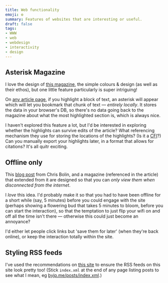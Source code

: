 ```yaml
---
title: Web functionality
emoji: ⚙️
summary: Features of websites that are interesting or useful.
draft: false
tags:
- WWW
- web
- webdesign
- interactivity
- design
---
```

## Asterisk Magazine

I love the design of [this magazine](https://asteriskmag.com/), the simple colours & design (as well as their ethos), but one little feature particularly is super intriguing!

On [any article page](https://asteriskmag.com/articles), if you highlight a block of text, an asterisk will appear which will let you bookmark that chunk of text — _entirely locally_. It stores the data in your browser's DB, so there's no data going back to the magazine about what the most highlighted section is, which is always nice.

I haven't explored this feature a lot, but I'd be interested in exploring whether the highlights can survive edits of the article? What referencing mechanism they use for storing the locations of the highlights? (Is it a [CFI](https://idpf.org/epub/linking/cfi/epub-cfi.html)?) Can you manually export your highlights later, in a format that allows for citations? It's all quitr exciting.

## Offline only

This [blog post](https://chrisbolin.co/offline/) from Chris Bolin, and a magazine (referenced in the article) that extended from it are designed so that you can _only view them when disconnected from the internet_.

I _love_ this idea. I'd probably make it so that you had to have been offline for a short while (say, 5 minutes) before you could engage with the site (perhaps showing a flowering bud that takes 5 minutes to bloom, before you can start the interaction), so that the temptation to just flip your wifi on and off all the time isn't there — otherwise this could just become an annoyance?

I'd either let people click links but 'save them for later' (when they're back online), or keep the interaction totally within the site.

## Styling RSS feeds

I've used the recommendations on [this site](https://claytonerrington.com/blog/adding-some-flare-to-rss/) to ensure the RSS feeds on this site look pretty too! (Stick `index.xml` at the end of any page listing posts to see what I mean, eg [byjp.me/posts/index.xml](/posts/index.xml).)
